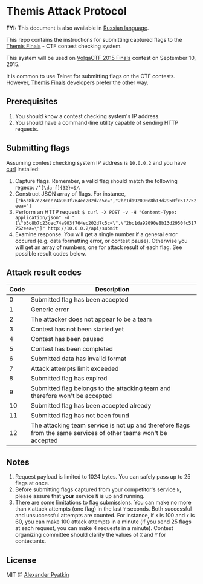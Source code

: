# Themis Attack Protocol
**FYI:** This document is also available in [Russian language](README_RU.md).

This repo contains the instructions for submitting captured flags to the [Themis Finals](https://github.com/aspyatkin/themis-finals) - CTF contest checking system.

This system will be used on [VolgaCTF 2015 Finals](http://volgactf.ru) contest on September 10, 2015.

It is common to use Telnet for submitting flags on the CTF contests. However, [Themis Finals](https://github.com/aspyatkin/themis-finals) developers prefer the other way.

## Prerequisites
1. You should know a contest checking system's IP address.
2. You should have a command-line utility capable of sending HTTP requests.

## Submitting flags
Assuming contest checking system IP address is `10.0.0.2` and you have [curl](http://curl.haxx.se) installed:
1. Capture flags. Remember, a valid flag should match the following regexp: `/^[\da-f]{32}=$/`.
2. Construct JSON array of flags. For instance,
`["b5c8b7c23cec74a903f764ec202d7c5c=","2bc1da92090e8b13d2950fc517752eea="]`
3. Perform an HTTP request:
`$ curl -X POST -v -H "Content-Type: application/json" -d "[\"b5c8b7c23cec74a903f764ec202d7c5c=\",\"2bc1da92090e8b13d2950fc517752eea=\"]" http://10.0.0.2/api/submit`
4. Examine response. You will get a single number if a general error occured (e.g. data formatting error, or contest pause). Otherwise you will get an array of numbers, one for attack result of each flag. See possible result codes below.

## Attack result codes
| Code | Description |
|------|-------------|
|0|Submitted flag has been accepted|
|1|Generic error|
|2|The attacker does not appear to be a team|
|3|Contest has not been started yet|
|4|Contest has been paused|
|5|Contest has been completed|
|6|Submitted data has invalid format|
|7|Attack attempts limit exceeded|
|8|Submitted flag has expired|
|9|Submitted flag belongs to the attacking team and therefore won't be accepted|
|10|Submitted flag has been accepted already|
|11|Submitted flag has not been found|
|12|The attacking team service is not up and therefore flags from the same services of other teams won't be accepted|

## Notes
1. Request payload is limited to 1024 bytes. You can safely pass up to 25 flags at once.
2. Before submitting flags captured from your competitor's service `N`, please assure that **your** service `N` is up and running.
3. There are some limitations to flag submissions. You can make no more than `X` attack attempts (one flag) in the last `Y` seconds. Both successful and unsuccessful attempts are counted. For instance, if `X` is 100 and `Y` is 60, you can make 100 attack attempts in a minute (if you send 25 flags at each request, you can make 4 requests in a minute). Contest organizing committee should clarify the values of `X` and `Y` for contestants.

## License
MIT @ [Alexander Pyatkin](https://github.com/aspyatkin)
